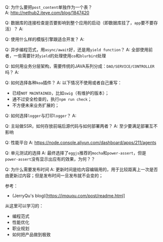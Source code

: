 Q: 为什么要把`post_content`单独作为一个表？  
A: http://nethub2.iteye.com/blog/1847420

Q: 数据库的连接检查是否要影响到整个应用的启动（即数据库挂了，`app`要不要存活）？
A:

Q: 使用什么样的模版引擎跟适合开发？
A:

Q: 异步编程范式，用`async/await`好，还是用`yield function`？
A: 全部使用前者，一些需要针对`yield`的处理使用`co`和`blurbird`处理

Q: 如何用业务分层架构，需要传统的JAVA系列分成：`DAO/SERVICE/CONTROLLER`吗？
A:

Q: 如何选择各种`koa`插件？
A: 以下情况不使用或者自己重写：
  + 已经`NOT MAINTAINED`，比如`swig`（有维护的版本）；
  + 通不过安全检查的，执行`npm run check`；
  + 不方便未来业务扩展的；

Q: 如何选择`logger`与打印`logger`？
A: 

Q: 主站做SSR，如何存放前端后源代码与如何部署两者？
A: 至少要满足部署互不影响

Q: 性能平台
A: https://node.console.aliyun.com/dashboard/apps/211/agents

Q: 单元测试的选择
A: 最终选择了`eggjs`推荐的`mocha`和`power-assert`，但是`power-assert`没有显示出应有的效果，为何？？

Q: 为什么需要发布时间
A: 更新时间是给内容编辑用的，用于比较距离上一次是否由更新过内容；但是发布时间一旦发布就不会变的；

参考：  
+ (JerryQu's blog)[https://imququ.com/post/readme.html]

从这里可以学习的：
+ 编程范式
+ 性能优化
+ 职业规划
+ 如何把产品做到极致
